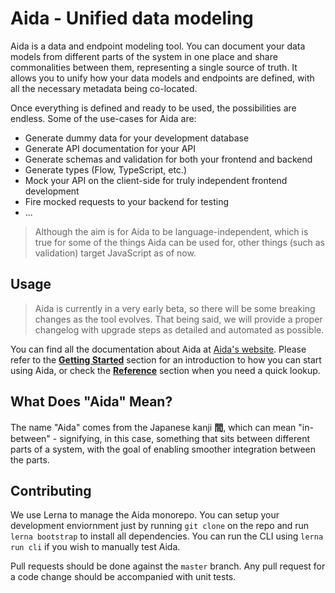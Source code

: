 # Aida - Unified data modeling

Aida is a data and endpoint modeling tool. You can document your data models from different parts of the system in one place and share commonalities between them, representing a single source of truth. It allows you to unify how your data models and endpoints are defined, with all the necessary metadata being co-located.

Once everything is defined and ready to be used, the possibilities are endless. Some of the use-cases for Aida are:

- Generate dummy data for your development database
- Generate API documentation for your API
- Generate schemas and validation for both your frontend and backend
- Generate types (Flow, TypeScript, etc.)
- Mock your API on the client-side for truly independent frontend development
- Fire mocked requests to your backend for testing
- ...


> Although the aim is for Aida to be language-independent, which is true for some of the things Aida can be used for, other things (such as validation) target JavaScript as of now.

## Usage

> Aida is currently in a very early beta, so there will be some breaking changes as the tool evolves. That being said, we will provide a proper changelog with upgrade steps as detailed and automated as possible.

You can find all the documentation about Aida at [Aida's website](https://sradevski.com/aida/). Please refer to the [**Getting Started**](https://sradevski.com/aida/docs/getting-started/introduction.html) section for an introduction to how you can start using Aida, or check the [**Reference**](https://sradevski.com/aida/docs/reference/defined-types.html) section when you need a quick lookup.

## What Does "Aida" Mean?

The name "Aida" comes from the Japanese kanji **間**, which can mean "in-between" - signifying, in this case, something that sits between different parts of a system, with the goal of enabling smoother integration between the parts. 

## Contributing

We use Lerna to manage the Aida monorepo. You can setup your development enviornment just by running `git clone` on the repo and run `lerna bootstrap` to install all dependencies. You can run the CLI using `lerna run cli` if you wish to manually test Aida.

Pull requests should be done against the `master` branch. Any pull request for a code change should be accompanied with unit tests.